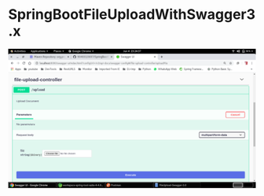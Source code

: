 # SpringBootFileUploadWithSwagger3.x

![Image description](https://github.com/9040010697/SpringBootFileUploadWithSwagger3.x/blob/master/Screenshot%20from%202020-06-04%2023-24-37.png)
